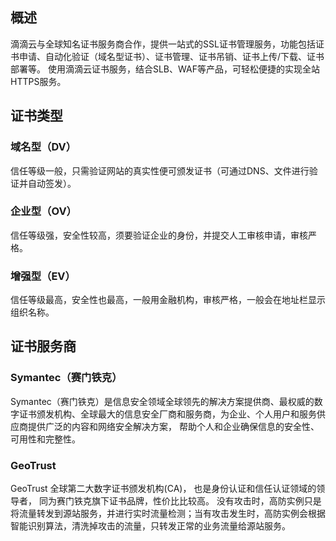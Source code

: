## 概述

滴滴云与全球知名证书服务商合作，提供一站式的SSL证书管理服务，功能包括证书申请、自动化验证（域名型证书）、证书管理、证书吊销、证书上传/下载、证书部署等。
使用滴滴云证书服务，结合SLB、WAF等产品，可轻松便捷的实现全站HTTPS服务。

## 证书类型

### 域名型（DV）
信任等级一般，只需验证网站的真实性便可颁发证书（可通过DNS、文件进行验证并自动签发）。

### 企业型（OV）
信任等级强，安全性较高，须要验证企业的身份，并提交人工审核申请，审核严格。

### 增强型（EV）
信任等级最高，安全性也最高，一般用金融机构，审核严格，一般会在地址栏显示组织名称。

## 证书服务商

### Symantec（赛门铁克）

Symantec（赛门铁克）是信息安全领域全球领先的解决方案提供商、最权威的数字证书颁发机构、全球最大的信息安全厂商和服务商，为企业、个人用户和服务供应商提供广泛的内容和网络安全解决方案， 帮助个人和企业确保信息的安全性、可用性和完整性。 
### GeoTrust

GeoTrust 全球第二大数字证书颁发机构(CA)， 也是身份认证和信任认证领域的领导者， 同为赛门铁克旗下证书品牌，性价比比较高。
没有攻击时，高防实例只是将流量转发到源站服务，并进行实时流量检测；当有攻击发生时，高防实例会根据智能识别算法，清洗掉攻击的流量，只转发正常的业务流量给源站服务。